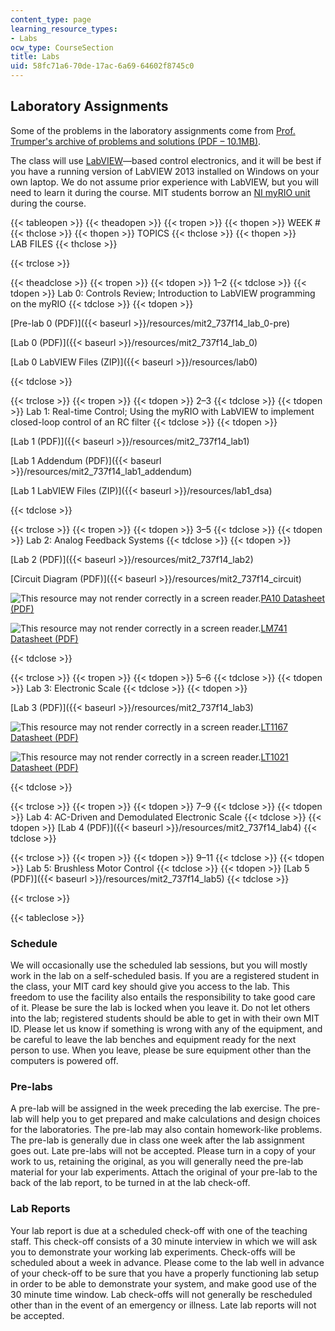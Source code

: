 ```yaml
---
content_type: page
learning_resource_types:
- Labs
ocw_type: CourseSection
title: Labs
uid: 58fc71a6-70de-17ac-6a69-64602f8745c0
---
```


Laboratory Assignments
----------------------

Some of the problems in the laboratory assignments come from [Prof. Trumper's archive of problems and solutions (PDF – 10.1MB)](/ans7870/2/2.14/s14/MIT2_14S14_Prob_Archive.pdf).

The class will use [LabVIEW](http://www.ni.com/labview/)—based control electronics, and it will be best if you have a running version of LabVIEW 2013 installed on Windows on your own laptop. We do not assume prior experience with LabVIEW, but you will need to learn it during the course. MIT students borrow an [NI myRIO unit](http://www.ni.com/myrio/) during the course.

{{< tableopen >}}
{{< theadopen >}}
{{< tropen >}}
{{< thopen >}}
WEEK #
{{< thclose >}}
{{< thopen >}}
TOPICS
{{< thclose >}}
{{< thopen >}}
LAB FILES
{{< thclose >}}

{{< trclose >}}

{{< theadclose >}}
{{< tropen >}}
{{< tdopen >}}
1–2
{{< tdclose >}}
{{< tdopen >}}
Lab 0: Controls Review; Introduction to LabVIEW programming on the myRIO
{{< tdclose >}}
{{< tdopen >}}


[Pre-lab 0 (PDF)]({{< baseurl >}}/resources/mit2_737f14_lab_0-pre)

[Lab 0 (PDF)]({{< baseurl >}}/resources/mit2_737f14_lab_0)

[Lab 0 LabVIEW Files (ZIP)]({{< baseurl >}}/resources/lab0)


{{< tdclose >}}

{{< trclose >}}
{{< tropen >}}
{{< tdopen >}}
2–3
{{< tdclose >}}
{{< tdopen >}}
Lab 1: Real-time Control; Using the myRIO with LabVIEW to implement closed-loop control of an RC filter
{{< tdclose >}}
{{< tdopen >}}


[Lab 1 (PDF)]({{< baseurl >}}/resources/mit2_737f14_lab1)

[Lab 1 Addendum (PDF)]({{< baseurl >}}/resources/mit2_737f14_lab1_addendum)

[Lab 1 LabVIEW Files (ZIP)]({{< baseurl >}}/resources/lab1_dsa)


{{< tdclose >}}

{{< trclose >}}
{{< tropen >}}
{{< tdopen >}}
3–5
{{< tdclose >}}
{{< tdopen >}}
Lab 2: Analog Feedback Systems
{{< tdclose >}}
{{< tdopen >}}


[Lab 2 (PDF)]({{< baseurl >}}/resources/mit2_737f14_lab2)

[Circuit Diagram (PDF)]({{< baseurl >}}/resources/mit2_737f14_circuit)

![This resource may not render correctly in a screen reader.](/images/inacessible.gif)[PA10 Datasheet (PDF)](https://www.rcscomponents.kiev.ua/product/PA10A.html)

![This resource may not render correctly in a screen reader.](/images/inacessible.gif)[LM741 Datasheet (PDF)](http://www.ti.com/lit/ds/symlink/lm741.pdf)


{{< tdclose >}}

{{< trclose >}}
{{< tropen >}}
{{< tdopen >}}
5–6
{{< tdclose >}}
{{< tdopen >}}
Lab 3: Electronic Scale
{{< tdclose >}}
{{< tdopen >}}


[Lab 3 (PDF)]({{< baseurl >}}/resources/mit2_737f14_lab3)

![This resource may not render correctly in a screen reader.](/images/inacessible.gif)[LT1167 Datasheet (PDF)](http://cds.linear.com/docs/en/datasheet/1167fc.pdf)

![This resource may not render correctly in a screen reader.](/images/inacessible.gif)[LT1021 Datasheet (PDF)](http://cds.linear.com/docs/en/datasheet/1021fc.pdf)


{{< tdclose >}}

{{< trclose >}}
{{< tropen >}}
{{< tdopen >}}
7–9
{{< tdclose >}}
{{< tdopen >}}
Lab 4: AC-Driven and Demodulated Electronic Scale
{{< tdclose >}}
{{< tdopen >}}
[Lab 4 (PDF)]({{< baseurl >}}/resources/mit2_737f14_lab4)
{{< tdclose >}}

{{< trclose >}}
{{< tropen >}}
{{< tdopen >}}
9–11
{{< tdclose >}}
{{< tdopen >}}
Lab 5: Brushless Motor Control
{{< tdclose >}}
{{< tdopen >}}
[Lab 5 (PDF)]({{< baseurl >}}/resources/mit2_737f14_lab5)
{{< tdclose >}}

{{< trclose >}}

{{< tableclose >}}

### Schedule

We will occasionally use the scheduled lab sessions, but you will mostly work in the lab on a self-scheduled basis. If you are a registered student in the class, your MIT card key should give you access to the lab. This freedom to use the facility also entails the responsibility to take good care of it. Please be sure the lab is locked when you leave it. Do not let others into the lab; registered students should be able to get in with their own MIT ID. Please let us know if something is wrong with any of the equipment, and be careful to leave the lab benches and equipment ready for the next person to use. When you leave, please be sure equipment other than the computers is powered off.

### Pre-labs

A pre-lab will be assigned in the week preceding the lab exercise. The pre-lab will help you to get prepared and make calculations and design choices for the laboratories. The pre-lab may also contain homework-like problems. The pre-lab is generally due in class one week after the lab assignment goes out. Late pre-labs will not be accepted. Please turn in a copy of your work to us, retaining the original, as you will generally need the pre-lab material for your lab experiments. Attach the original of your pre-lab to the back of the lab report, to be turned in at the lab check-off.

### Lab Reports

Your lab report is due at a scheduled check-off with one of the teaching staff. This check-off consists of a 30 minute interview in which we will ask you to demonstrate your working lab experiments. Check-offs will be scheduled about a week in advance. Please come to the lab well in advance of your check-off to be sure that you have a properly functioning lab setup in order to be able to demonstrate your system, and make good use of the 30 minute time window. Lab check-offs will not generally be rescheduled other than in the event of an emergency or illness. Late lab reports will not be accepted.